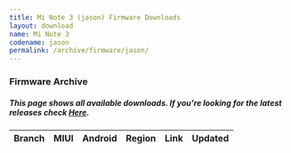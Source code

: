 ```yaml
---
title: Mi Note 3 (jason) Firmware Downloads
layout: download
name: Mi Note 3
codename: jason
permalink: /archive/firmware/jason/
---
```


### Firmware Archive
##### This page shows all available downloads. If you're looking for the latest releases check [Here](/firmware/jason/).

<div class="table-responsive-md" id="table-wrapper">
<table id="firmware" class="display dt-responsive nowrap compact table table-striped table-hover table-sm">
    <thead class="thead-dark">
        <tr>
            <th>Branch</th>
            <th>MIUI</th>
            <th>Android</th>
            <th>Region</th>
            <th>Link</th>
            <th>Updated</th>
        </tr>
    </thead>
    <script>loadFirmwareDownloads('jason', 'full')</script>
</table>
</div>
